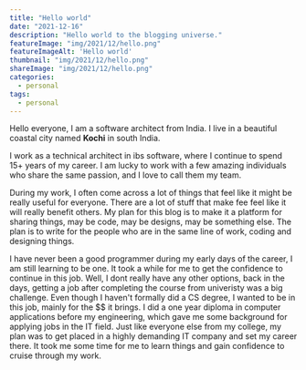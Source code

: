 ```yaml
---
title: "Hello world"
date: "2021-12-16"
description: "Hello world to the blogging universe."
featureImage: "img/2021/12/hello.png"
featureImageAlt: 'Hello world'
thumbnail: "img/2021/12/hello.png"
shareImage: "img/2021/12/hello.png"
categories:
  - personal
tags:
  - personal
---
```




Hello everyone, I am a software architect from India. I live in a beautiful coastal city named **Kochi** in south India.

I work as a technical architect in ibs software, where I continue to spend 15+ years of my career. I am lucky to work with a few amazing individuals who share the same passion, and I love to call them my team.

During my work, I often come across a lot of things that feel like it might be really useful for everyone. There are a lot of stuff that make fee feel like it will really benefit others. My plan for this blog is to make it a platform for sharing things, may be code, may be designs, may be something else. The plan is to write for the people who are in the same line of work, coding and designing things.

I have never been a good programmer during my early days of the career, I am still learning to be one. It took a while for me to get the confidence to continue in this job. Well, I dont really have any other options, back in the days, getting a job after completing the course from univeristy was a big challenge. Even though I haven't formally did a CS degree, I wanted to be in this job, mainly for the $$ it brings. I did a one year diploma in computer applications before my engineering, which gave me some background for applying jobs in the IT field. Just like everyone else from my college, my plan was to get placed in a highly demanding IT company and set my career there. It took me some time for me to learn things and gain confidence to cruise through my work.

